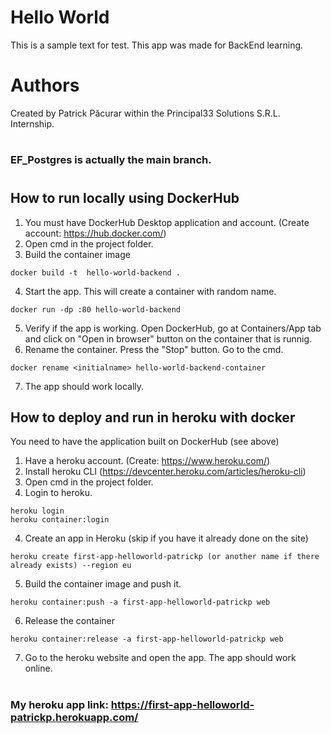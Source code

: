 # Hello World
This is a sample text for test.
This app was made for BackEnd learning.

# Authors
Created by Patrick Păcurar within the Principal33 Solutions S.R.L. Internship.

# 

### EF_Postgres is actually the main branch.

#

## How to run locally using DockerHub

1. You must have DockerHub Desktop application and account. (Create account: https://hub.docker.com/)
2. Open cmd in the project folder.
3. Build the container image
```
docker build -t  hello-world-backend .
```
4. Start the app. This will create a container with random name.
```
docker run -dp :80 hello-world-backend
```
5. Verify if the app is working.
Open DockerHub, go at Containers/App tab and click on "Open in browser" button on the container that is runnig.
6. Rename the container.
Press the "Stop" button.
Go to the cmd.
```
docker rename <initialname> hello-world-backend-container
```
7. The app should work locally.

## How to deploy and run in heroku with docker

You need to have the application built on DockerHub (see above)

1. Have a heroku account. (Create: https://www.heroku.com/)
2. Install heroku CLI (https://devcenter.heroku.com/articles/heroku-cli)
3. Open cmd in the project folder.
4. Login to heroku.
```
heroku login
heroku container:login
```
4. Create an app in Heroku (skip if you have it already done on the site)
```
heroku create first-app-helloworld-patrickp (or another name if there already exists) --region eu 
```
5. Build the container image and push it.
```
heroku container:push -a first-app-helloworld-patrickp web
```
6. Release the container
```
heroku container:release -a first-app-helloworld-patrickp web
```
7. Go to the heroku website and open the app.
The app should work online.

#

### My heroku app link: https://first-app-helloworld-patrickp.herokuapp.com/